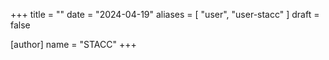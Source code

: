 +++
title = ""
date = "2024-04-19"
aliases = [ "user", "user-stacc" ]
draft = false

[author]
name = "STACC"
+++
<!-- 
<center>
<div>
    <img class="avatar" src="{{ .picture }}"/>
    <h2>Welcome {{.nickname}}</h2>
</div>
</center> -->
<script>
    <button id="authorize_button" onclick="handleAuthClick()">Sign In</button>
</script>